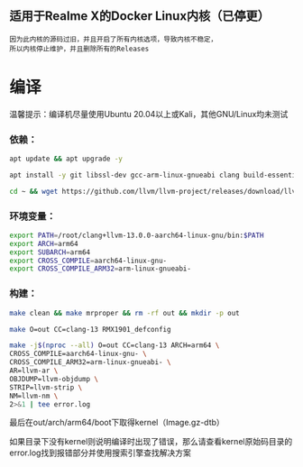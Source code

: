 ## 适用于Realme X的Docker Linux内核（已停更）
    因为此内核的源码过旧，并且开启了所有内核选项，导致内核不稳定，
    所以内核停止维护，并且删除所有的Releases 

# 编译
温馨提示：编译机尽量使用Ubuntu 20.04以上或Kali，其他GNU/Linux均未测试
### 依赖：  
```bash  
apt update && apt upgrade -y  

apt install -y git libssl-dev gcc-arm-linux-gnueabi clang build-essential libncurses5-dev bzip2 make python-is-python3 gcc g++ grep bc curl bison flex openssl lzop ccache unzip libssl-dev zlib1g-dev ninja-build texinfo file ca-certificates ccache wget cmake texinfo ca-certificates zlib1g-dev xz-utils libelf-dev make python libssl-dev build-essential bc bison flex unzip libssl-dev ca-certificates xz-utils mkbootimg cpio device-tree-compiler binutils gcc-aarch64-linux-gnu  

cd ~ && wget https://github.com/llvm/llvm-project/releases/download/llvmorg-13.0.0/clang+llvm-13.0.0-aarch64-linux-gnu.tar.xz && tar -xvf clang+llvm-13.0.0-aarch64-linux-gnu.tar.xz && rm -rf clang+llvm-13.0.0-aarch64-linux-gnu.tar.xz  
```  
### 环境变量：  
```bash
export PATH=/root/clang+llvm-13.0.0-aarch64-linux-gnu/bin:$PATH  
export ARCH=arm64  
export SUBARCH=arm64  
export CROSS_COMPILE=aarch64-linux-gnu-  
export CROSS_COMPILE_ARM32=arm-linux-gnueabi-  
```
### 构建：  
```bash
make clean && make mrproper && rm -rf out && mkdir -p out

make O=out CC=clang-13 RMX1901_defconfig

make -j$(nproc --all) O=out CC=clang-13 ARCH=arm64 \
CROSS_COMPILE=aarch64-linux-gnu- \
CROSS_COMPILE_ARM32=arm-linux-gnueabi- \
AR=llvm-ar \
OBJDUMP=llvm-objdump \
STRIP=llvm-strip \
NM=llvm-nm \
2>&1 | tee error.log
```
最后在out/arch/arm64/boot下取得kernel（Image.gz-dtb）  

如果目录下没有kernel则说明编译时出现了错误，那么请查看kernel原始码目录的error.log找到报错部分并使用搜索引擎查找解决方案
